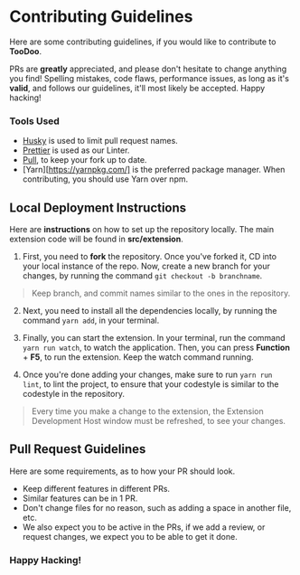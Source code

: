 # Contributing Guidelines

Here are some contributing guidelines, if you would like to contribute to **TooDoo**.

PRs are **greatly** appreciated, and please don't hesitate to change anything you find! Spelling mistakes, code flaws, performance issues, as long as it's **valid**, and follows our guidelines, it'll most likely be accepted. Happy hacking!

### Tools Used

- [Husky](https://github.com/typicode/husky) is used to limit pull request names.
- [Prettier](https://prettier.io/) is used as our Linter.
- [Pull](https://github.com/wei/pull), to keep your fork up to date.
- [Yarn][https://yarnpkg.com/] is the preferred package manager. When contributing, you should use Yarn over npm.

## Local Deployment Instructions

Here are **instructions** on how to set up the repository locally. The main extension code will be found in **src/extension**.

1. First, you need to **fork** the repository. Once you've forked it, CD into your local instance of the repo. Now, create a new branch for your changes, by running the command `git checkout -b branchname`.

> Keep branch, and commit names similar to the ones in the repository.

2. Next, you need to install all the dependencies locally, by running the command `yarn add`, in your terminal.

3. Finally, you can start the extension. In your terminal, run the command `yarn run watch`, to watch the application. Then, you can press **Function** + **F5**, to run the extension. Keep the watch command running.

4. Once you're done adding your changes, make sure to run `yarn run lint`, to lint the project, to ensure that your codestyle is similar to the codestyle in the repository.

> Every time you make a change to the extension, the Extension Development Host window must be refreshed, to see your changes.

## Pull Request Guidelines

Here are some requirements, as to how your PR should look.

- Keep different features in different PRs.
- Similar features can be in 1 PR.
- Don't change files for no reason, such as adding a space in another file, etc.
- We also expect you to be active in the PRs, if we add a review, or request changes, we expect you to be able to get it done.

### Happy Hacking!
